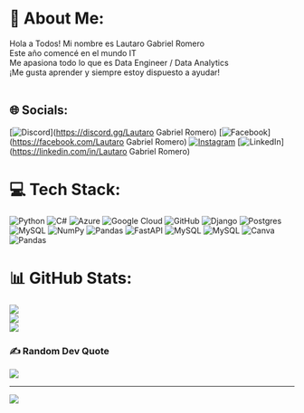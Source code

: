 # 💫 About Me:
Hola a Todos! Mi nombre es Lautaro Gabriel Romero<br>Este año comencé en el mundo IT<br>Me apasiona todo lo que es Data Engineer / Data Analytics<br>¡Me gusta aprender y siempre estoy dispuesto a ayudar!<br> <br>


## 🌐 Socials:
[![Discord](https://img.shields.io/badge/Discord-%237289DA.svg?logo=discord&logoColor=white)](https://discord.gg/Lautaro Gabriel Romero) [![Facebook](https://img.shields.io/badge/Facebook-%231877F2.svg?logo=Facebook&logoColor=white)](https://facebook.com/Lautaro Gabriel Romero) [![Instagram](https://img.shields.io/badge/Instagram-%23E4405F.svg?logo=Instagram&logoColor=white)](https://instagram.com/lautaro_gr02) [![LinkedIn](https://img.shields.io/badge/LinkedIn-%230077B5.svg?logo=linkedin&logoColor=white)](https://linkedin.com/in/Lautaro Gabriel Romero) 

# 💻 Tech Stack:
![Python](https://img.shields.io/badge/python-3670A0?style=for-the-badge&logo=python&logoColor=ffdd54) ![C#](https://img.shields.io/badge/c%23-%23239120.svg?style=for-the-badge&logo=c-sharp&logoColor=white) ![Azure](https://img.shields.io/badge/azure-%230072C6.svg?style=for-the-badge&logo=azure-devops&logoColor=white) ![Google Cloud](https://img.shields.io/badge/Google%20Cloud-%234285F4.svg?style=for-the-badge&logo=google-cloud&logoColor=white) ![GitHub](https://img.shields.io/badge/GitHub-%23121011.svg?style=for-the-badge&logo=github&logoColor=white) ![Django](https://img.shields.io/badge/django-%23092E20.svg?style=for-the-badge&logo=django&logoColor=white) ![Postgres](https://img.shields.io/badge/postgres-%23316192.svg?style=for-the-badge&logo=postgresql&logoColor=white) ![MySQL](https://img.shields.io/badge/mysql-%2300f.svg?style=for-the-badge&logo=mysql&logoColor=white) ![NumPy](https://img.shields.io/badge/numpy-%23013243.svg?style=for-the-badge&logo=numpy&logoColor=white) ![Pandas](https://img.shields.io/badge/pandas-%23150458.svg?style=for-the-badge&logo=pandas&logoColor=white) ![FastAPI](https://img.shields.io/badge/FastAPI-005571?style=for-the-badge&logo=fastapi) ![MySQL](https://img.shields.io/badge/mysql-%2300f.svg?style=for-the-badge&logo=mysql&logoColor=white) ![MySQL](https://img.shields.io/badge/mysql-%2300f.svg?style=for-the-badge&logo=mysql&logoColor=white) ![Canva](https://img.shields.io/badge/Canva-%2300C4CC.svg?style=for-the-badge&logo=Canva&logoColor=white) ![Pandas](https://img.shields.io/badge/pandas-%23150458.svg?style=for-the-badge&logo=pandas&logoColor=white)
# 📊 GitHub Stats:
![](https://github-readme-stats.vercel.app/api?username=romerolautaro&theme=great-gatsby&hide_border=false&include_all_commits=false&count_private=false)<br/>
![](https://github-readme-streak-stats.herokuapp.com/?user=romerolautaro&theme=great-gatsby&hide_border=false)<br/>
![](https://github-readme-stats.vercel.app/api/top-langs/?username=romerolautaro&theme=great-gatsby&hide_border=false&include_all_commits=false&count_private=false&layout=compact)

### ✍️ Random Dev Quote
![](https://quotes-github-readme.vercel.app/api?type=horizontal&theme=radical)

---
[![](https://visitcount.itsvg.in/api?id=romerolautaro&icon=0&color=7)](https://visitcount.itsvg.in)

<!-- Proudly created with GPRM ( https://gprm.itsvg.in ) -->
